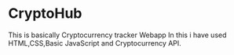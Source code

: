 # CryptoHub
This is basically Cryptocurrency tracker Webapp
In this i have used HTML,CSS,Basic JavaScript and Cryptocurrency API.
